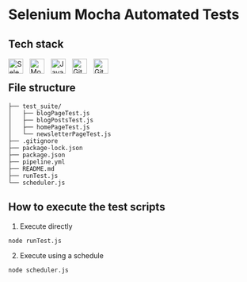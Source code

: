 # Selenium Mocha Automated Tests

## Tech stack
<img align="left" alt="Selenium" width="30px" style="padding-right:10px;" src="https://cdn.jsdelivr.net/gh/devicons/devicon@latest/icons/selenium/selenium-original.svg" />
<img align="left" alt="Mocha" width="30px" style="padding-right:10px;" src="https://cdn.jsdelivr.net/gh/devicons/devicon@latest/icons/mocha/mocha-original.svg" />
<img align="left" alt="JavaScript" width="30px" style="padding-right:10px;" src="https://cdn.jsdelivr.net/gh/devicons/devicon/icons/javascript/javascript-plain.svg" />
<img align="left" alt="Git" width="30px" style="padding-right:10px;" src="https://cdn.jsdelivr.net/gh/devicons/devicon/icons/git/git-original.svg" />
<img align="left" alt="GitHub" width="30px" style="padding-right:10px;" src="https://cdn.jsdelivr.net/gh/devicons/devicon/icons/github/github-original.svg" />
<br />          

## File structure
```
├── test_suite/
│   ├── blogPageTest.js
│   ├── blogPostsTest.js
│   ├── homePageTest.js
│   └── newsletterPageTest.js
├── .gitignore
├── package-lock.json
├── package.json
├── pipeline.yml
├── README.md
├── runTest.js
└── scheduler.js
```

## How to execute the test scripts

1. Execute directly
```
node runTest.js
```

2. Execute using a schedule
```
node scheduler.js
```